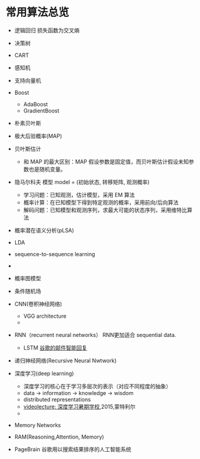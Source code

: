 # 常用算法总览


- 逻辑回归
   损失函数为交叉熵

- 决策树
- CART
- 感知机
- 支持向量机
- Boost
    - AdaBoost
    - GradientBoost

- 朴素贝叶斯
- 极大后验概率(MAP)
- 贝叶斯估计
     - 和 MAP 的最大区别：MAP 假设参数是固定值，而贝叶斯估计假设未知参数也是随机变量。
- 隐马尔科夫
    模型 model = (初始状态, 转移矩阵, 观测概率)

    - 学习问题：已知观测，估计模型，采用 EM 算法
    - 概率计算：在已知模型下得到特定观测的概率，采用前向/后向算法
    - 解码问题：已知模型和观测序列，求最大可能的状态序列，采用维特比算法
- 概率潜在语义分析(pLSA)
- LDA



- sequence-to-sequence learning
- 

- 概率图模型
- 条件随机场
- CNN(卷积神经网络)
    - VGG architecture
    - 
- RNN（recurrent neural networks）
    RNN更加适合 sequential data.
    - LSTM
        [谷歌的邮件智能回复](http://googleresearch.blogspot.co.uk/2015/11/computer-respond-to-this-email.html)
- 递归神经网络(Recursive Neural Nwtwork)

- 深度学习(deep learning)
    - 深度学习的核心在于学习多层次的表示（对应不同程度的抽象）
    - data -> information -> knowledge ->  wisdom
    - distributed representations
    - [videolecture: 深度学习暑期学校](http://videolectures.net/deeplearning2015_bengio_theoretical_motivations/),2015,蒙特利尔
    - 

- Memory Networks

- RAM(Reasoning,Attention, Memory)

- PageBrain
    谷歌用以搜索结果排序的人工智能系统


